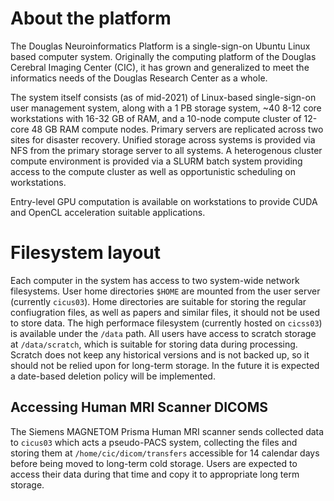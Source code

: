 # About the platform

The Douglas Neuroinformatics Platform is a single-sign-on Ubuntu Linux based
computer system. Originally the computing platform of the Douglas Cerebral
Imaging Center (CIC), it has grown and generalized to meet the informatics
needs of the Douglas Research Center as a whole.

The system itself consists (as of mid-2021) of Linux-based single-sign-on
user management system, along with a 1 PB storage system, ~40 8-12 core
workstations with 16-32 GB of RAM, and a 10-node compute cluster of
12-core 48 GB RAM compute nodes. Primary servers are replicated across
two sites for disaster recovery. Unified storage across systems is
provided via NFS from the primary storage server to all systems.
A heterogenous cluster compute environment is provided via a SLURM
batch system providing access to the compute cluster as well as opportunistic
scheduling on workstations.

Entry-level GPU computation is available on workstations to provide CUDA
and OpenCL acceleration suitable applications.

# Filesystem layout

Each computer in the system has access to two system-wide network filesystems.
User home directories `$HOME` are mounted from the user server (currently `cicus03`).
Home directories are suitable for storing the regular confiugration files, as well
as papers and similar files, it should not be used to store data. The high performace
filesystem (currently hosted on `cicss03`) is available under the `/data` path.
All users have access to scratch storage at `/data/scratch`, which is suitable
for storing data during processing. Scratch does not keep any historical versions
and is not backed up, so it should not be relied upon for long-term storage. In
the future it is expected a date-based deletion policy will be implemented.

## Accessing Human MRI Scanner DICOMS

The Siemens MAGNETOM Prisma Human MRI scanner sends collected data to `cicus03`
which acts a pseudo-PACS system, collecting the files and storing them at
`/home/cic/dicom/transfers` accessible for 14 calendar days before being moved
to long-term cold storage. Users are expected to access their data during that
time and copy it to appropriate long term storage.
